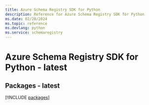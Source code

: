 ```yaml
---
title: Azure Schema Registry SDK for Python
description: Reference for Azure Schema Registry SDK for Python
ms.date: 02/28/2024
ms.topic: reference
ms.devlang: python
ms.service: schemaregistry
---
```

# Azure Schema Registry SDK for Python - latest
## Packages - latest
[!INCLUDE [packages](schema-registry-index.md)]